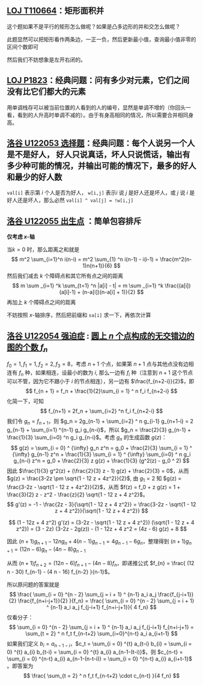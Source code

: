 
## [LOJ T110664](https://www.luogu.com.cn/problem/T110664)：矩形面积并

这个题如果不是平行的矩形怎么做呢？如果是凸多边形的并和交怎么做呢？

此题显然可以把矩形看作两条边，一正一负，然后更新最小值，查询最小值非零的区间个数即可

然后我们不妨想象是左开右闭的。

## [LOJ P1823](https://www.luogu.com.cn/problem/P1823)：经典问题：问有多少对元素，它们之间没有比它们都大的元素

用单调栈存可以被当前位置的人看到的人的编号，显然是单调不增的（你回头一看，看到的人升高时单调不减的）。由于有身高相同的情况，所以需要合并相同身高。

## [洛谷 U122053 选择题](https://www.luogu.com.cn/problem/U122053?contestId=31675)：**经典问题**：每个人说另一个人是不是好人， 好人只说真话，坏人只说慌话，输出有多少种可能的情况，并输出可能的情况下，最多的好人和最少的好人数

`val[i]` 表示第 $i$ 个人是否为好人， `w[i,j]` 表示$i$ 说 $j$ 是好人还是坏人，或 $j$ 说 $i$ 是好人还是坏人，那么必然 `val[i] ^ val[j] = !w[i,j]`


## [洛谷 U122055 出生点](https://www.luogu.com.cn/problem/U122055?contestId=31675) ：简单包容排斥

**仅考虑 $x$-轴**

当$k=0$ 时，那么距离之和就是
$$
m^2 \sum_{i=1}^n i(n-i) = m^2 \sum_{1} ^n i(n-1) - i(i-1) = \frac{m^2(n-1)n(n+1)}{6}
$$
然后我们减去 $k$ 个障碍点和其它所有点之间的距离
$$
m  \sum _{i=1} ^k \sum_{t=1} ^n |a[i] - t| = m  \sum _{i=1} ^k \frac{(a[i])(a[i]-1) + (n-a[i])(n-a[i] + 1)}{2}
$$
再加上 $k$ 个障碍点之间的距离

不妨按照 $x$-轴排序，然后把前缀和 `sa[i]` 求一下，再依次计算



## [洛谷 U122054 强迫症](https://www.luogu.com.cn/problem/U122054?contestId=31675) : [圆上 $n$ 个点构成的无交错边的图的个数 $f_n$](http://oeis.org/A054726)

$f_0 = 1, f_1 = 1, f_2 = 2, f_3 = 8$，考虑 $n+1$ 个点，如果第 $n+1$ 点与其他点没有边相连有 $f_n$ 种，如果相连，设最小的数为 $i$, 那么一边有 $f_i$ 种（注意到 $n+1$ 这个节点可以不管，因为它不跟小于 $i$ 的节点相连），另一边有 $\frac{f_{n+2-i}}{2}$，即
$$
f_{n + 1} = f_n + \frac{1}{2}\sum_{i = 1} ^ n f_i f_{n+2-i}
$$
化简一下，可知 
$$
f_{n+1} = 2f_n + \sum_{i=2} ^n f_i f_{n+2-i}
$$
我们令 $g_n = f_{n+1}$，则 $g_n = 2g_{n-1} + \sum_{i=2} ^ n g_{i-1} g_{n+1-i} = 2 g_{n-1} + \sum_{i=1} ^{n-1} g_i g_{n-i}$，所以 $g_n = \frac{2}{3} g_{n-1} + \frac{1}{3} \sum_{i=0} ^n g_i g_{n-i}$。考虑 $g_n$ 的生成函数 $g(z)$：
$$
g(z) = \sum_{i = 0} ^ {\infty} g_n z^n = g_0 + \frac{2}{3}  \sum_{i = 1} ^ {\infty} g_{n-1} z^n + \frac{1}{3} \sum_{i = 1} ^ {\infty} \sum_{i=0} ^ n g_i g_{n-i} z^n = g_0 + \frac{2}{3} z g(z) + \frac{1}{3} (g^2(z)  - g_0 ^ 2)
$$
因此 $\frac{1}{3} g^2(z) + (\frac{2}{3} z - 1) g(z) + \frac{2}{3} = 0$，从而 $g(z) = \frac{3-2z \pm \sqrt{1 - 12 z + 4z^2}}{2}$, 由 $g_1 = 2$ 知 $g(z) = \frac{3-2z - \sqrt{1 - 12 z + 4z^2}}{2}$，从而 $f(z) = f_0 + z g(z) = 1 + \frac{3}{2} z - z^2 - \frac{z}{2} \sqrt{1 - 12 z + 4 z^2}$。
$$
g'(z) = -1 - \frac{2z - 3}{\sqrt{1 - 12 z + 4 z^2}} = \frac{3-2z - \sqrt{1 - 12 z + 4 z^2}}{\sqrt{1 - 12 z + 4 z^2}}
$$

$$
(1 - 12z + 4 z^2) g'(z) = (3-2z - \sqrt{1 - 12 z + 4 z^2}) (\sqrt{1 - 12 z + 4 z^2}) = (3 - 2z) (3-2z - 2g(z)) - (1 - 12z + 4 z^2 = (4z - 6) g(z) + 8
$$

因此 $(n + 1)g_{n+1} - 12 n g_n + 4(n-1)g_{n-1} = 4 g_{n-1} - 6 g_n$，整理得到 $(n+1)g_{n+1}  = (12 n - 6) g_n - (4n-8)g_{n-1}$

从而 $(n+1)f_{n+2} = (12 n - 6) f_{n+1} - (4n - 8) f_n$，即递推公式 $f_{n} = \frac{ (12 n - 30) f_{n-1} - (4 n - 16) f_{n-2} }{n-1}$。

所以原问题的答案就是 
$$
\frac{ \sum_{i = 0} ^{n - 2} \sum_{j = i + 1} ^ {n-1} a_i a_j \frac{f_{j-i+1}}{2} \frac{f_{n+i-j+1}}{2} }{f_n} = \frac{ \sum_{i = 0} ^{n - 2} \sum_{j = i + 1} ^ {n-1} a_i a_j f_{j-i+1} f_{n+i-j+1}}{ 4 f_n}
$$
仅看分子：
$$
\sum_{i = 0} ^{n - 2} \sum_{j = i + 1} ^ {n-1} a_i a_j f_{j-i+1} f_{n+i-j+1} = \sum_{t = 2} ^ n f_t f_{n-t+2} \sum_{i=0}^{n-t} a_i a_{i+t-1}
$$
如果我们定义 $b_i = a_{n-1-i}$，$c_t = \sum_{i = 0} ^{t} a_{t-i} b_{i} = \sum_{i = 0} ^{t} a_{i} b_{t-i} = \sum_{i = 0} ^{t} a_{i} a_{n-1-(t-i)}$，则 $c_{n-t} = \sum_{i = 0} ^{n-t} a_{i} a_{n-1-(n-t-i)} = \sum_{i = 0} ^{n-t} a_{i} a_{i+t-1}$ 。即答案为
$$
\frac{ \sum_{t = 2} ^ n f_t f_{n-t+2} \cdot c_{n-t} }{4 f_n}
$$
